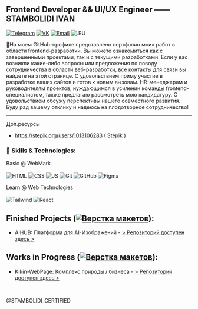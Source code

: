 ## Frontend Developer && UI/UX Engineer —— STAMBOLIDI IVAN
[![Telegram](https://img.shields.io/badge/-Telegram-333333?style=for-the-badge&logo=telegram&logoColor=white)](https://t.me/+KOj8DuVeogQwMTAy)
[![VK](https://img.shields.io/badge/-VK-333333?style=for-the-badge&logo=vk&logoColor=white)](https://vk.com/stamly_official)
[![Email](https://img.shields.io/badge/-Email-333333?style=for-the-badge&logo=gmail&logoColor=white)](mailto:sia.ocean.control@internet.ru)
![.RU](https://img.shields.io/badge/-.RU-EA4335?style=for-the-badge&&logoColor=white)

🐥На моем GitHub-профиле представлено портфолио моих работ в области frontend-разработки. Вы можете ознакомиться как с завершенными проектами, так и с текущими разработками.
Если у вас возникли какие-либо вопросы или предложения по поводу сотрудничества в области веб-разработки, все контакты для связи вы найдете на этой странице.
С удовольствием приму участие в разработке ваших сайтов и готов к новым вызовам.
HR-менеджерам и руководителям проектов, нуждающимся в усилении команды frontend-специалистом, также предлагаю рассмотреть мою кандидатуру. С удовольствием обсужу перспективы нашего совместного развития.
Буду рад вашему отклику и надеюсь на плодотворное сотрудничество!

<hr>

Доп.ресурсы
- https://stepik.org/users/1013106283 ( Stepik )


### 💾 Skills & Technologies: <br>
Basic @ WebMark<br>
<br>
![HTML](https://img.shields.io/badge/-HTML-E34F26?style=for-the-badge&logo=html5&logoColor=%23E34F26&labelColor=000000)
![CSS](https://img.shields.io/badge/-CSS-1572B6?style=for-the-badge&logo=css3&logoColor=%231572B6&labelColor=000000)
![JS](https://img.shields.io/badge/-JS-F7DF1E?style=for-the-badge&logo=javascript&logoColor=F7DF1E&labelColor=000000)
![Git](https://img.shields.io/badge/-Git-F05032?style=for-the-badge&logo=git&logoColor=%23F05032&labelColor=000000)
![GitHub](https://img.shields.io/badge/-GitHub-181717?style=for-the-badge&logo=github&logoColor=white&labelColor=000000)
![Figma](https://img.shields.io/badge/-Figma-F24E1E?style=for-the-badge&logo=figma&logoColor=%23F24E1E&labelColor=000000)

Learn @ Web Technologies<br>
<br>
![Tailwind](https://img.shields.io/badge/-Tailwind-61DAFB?style=for-the-badge&logo=tailwind-css&logoColor=%2361DAFB&labelColor=000000)
![React](https://img.shields.io/badge/-React-61DAFB?style=for-the-badge&logo=react&logoColor=%2361DAFB&labelColor=000000)

## Finished Projects ([![Верстка макетов](https://img.shields.io/badge/-%D0%92%D0%B5%D1%80%D1%81%D1%82%D0%BA%D0%B0%20%D0%BC%D0%B0%D0%BA%D0%B5%D1%82%D0%BE%D0%B2-%23FFA500)](https://shields.io/)):
-  AIHUB: Платформа для AI-Изображений - [> Репозиторий доступен здесь >](https://github.com/STAMBOLIDI-CERTIFIED/AIHUB.git)

## Works in Progress ([![Верстка макетов](https://img.shields.io/badge/-%D0%92%D0%B5%D1%80%D1%81%D1%82%D0%BA%D0%B0%20%D0%BC%D0%B0%D0%BA%D0%B5%D1%82%D0%BE%D0%B2-%23FFA500)](https://shields.io/)):
-  Kikin-WebPage: Комплекс природы / бизнеса - [> Репозиторий доступен здесь >](https://github.com/STAMBOLIDI-CERTIFIED/Kikin-WebPage.git)<br>
<br>

<p>@STAMBOLIDI_CERTIFIED</p>
